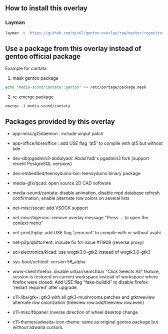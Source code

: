How to install this overlay
----------------------------

### Layman
```sh
layman -o 'https://github.com/qix67/gentoo-overlay/raw/master/repositories.xml' -f -a qix67
```

Use a package from this overlay instead of gentoo official package
------------------------------------------------------------------

Example for cantata

1. mask gentoo package
```sh
echo "media-sound/cantata::gentoo" >> /etc/portage/package.mask
```

2. re-emerge package
```
emerge -1 media-sound/cantata
```

Packages provided by this overlay
---------------------------------

* app-misc/g15daemon : include uinput patch

* app-office/libreoffice : add USE flag 'qt5' to compile with qt5 but without kde

* dev-db/pgadmin3-abdulyadi: AbdulYadi's pgadmin3 fork (support recent PostgreSQL versions)

* dev-embedded/teensyduino-bin: teensyduino binary package

* media-gfx/qcad: open source 2D CAD software

* media-sound/cantata: disable animation, disable mpd database refresh confirmation, enable alternate row colors on several lists

* net-misc/socat: add VSOCK support
* net-misc/tigervnc: remove overlay message "Press ... to open the context menu"

* net-print/hplip: add USE flag 'zeroconf' to compile with or without avahi

* net-p2p/qbittorrent: include fix for issue #11908 (reverse proxy)

* sci-electronics/kicad: use wxgtk3.0-gtk2 instead of wxgtk3.0-gtk3

* sys-boot/uefitool: version 56_alpha

* www-client/firefox: disable urlbar/searchbar "Click Selects All" feature, session is restored on current workspace instead of workspace where firefox were closed. Add USE flag "fake-buildid" to disable firefox 'restart required' after upgrade.

* x11-libs/gtk+: gtk3 with all gtk3-mushrooms patches and gtktreeview alternate row colorization (treeview row.odd/treeview row.even)

* x11-misc/fbpanel: inverse direction of wheel desktop change

* x11-themes/adwaita-icon-theme: same as original gentoo package but without adwaita cursors.


